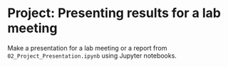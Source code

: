 # Project: Presenting results for a lab meeting

Make a presentation for a lab meeting or a report from `02_Project_Presentation.ipynb` using Jupyter notebooks. 